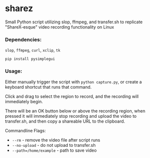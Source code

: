 # sharez
Small Python script utilizing slop, ffmpeg, and transfer.sh to replicate "ShareX-esque" video recording functionality on Linux


### Dependencies:
`slop`, `ffmpeg`, `curl`, `xclip`, `tk`

`pip install pysimplegui`

### Usage:
Either manually trigger the script with `python capture.py`, or create a keyboard shortcut that runs that command. 

Click and drag to select the region to record, and the recording will immediately begin.

There will be an OK button below or above the recording region, when pressed it will immediately stop recording and upload the video to transfer.sh, and then copy a shareable URL to the clipboard.

Commandline Flags:
* `--rm` - remove the video file after script runs
* `--no-upload` - do not upload to transfer.sh
* `--path=/home/example` - path to save video
